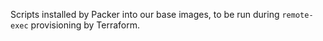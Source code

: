 Scripts installed by Packer into our base images, to be run during
`remote-exec` provisioning by Terraform.
